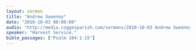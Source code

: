 ```yaml
---
layout: sermon
title: "Andrew Sweeney"
date: "2010-10-03 00:00:00"
audio: "http://media.coggesparish.com/sermons/2010-10-03 Andrew Sweeney.mp3"
speaker: "Harvest Service."
bible_passages: ["Psalm 104:1-15"]
---
```

